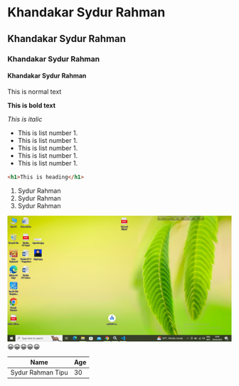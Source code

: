 # Khandakar Sydur Rahman
## Khandakar Sydur Rahman
### Khandakar Sydur Rahman
#### Khandakar Sydur Rahman
This is normal text

**This is bold text**

_This is italic_
- This is list number 1.
- This is list number 1.
- This is list number 1.
- This is list number 1.
- This is list number 1.

````html
<h1>This is heading</h1>
````
1. Sydur Rahman
1. Sydur Rahman
1. Sydur Rahman

![this is a natural Pic](img/4.png)
😀😀😀😀😀

| Name | Age|
|-----|-------|
| Sydur Rahman Tipu | 30 |